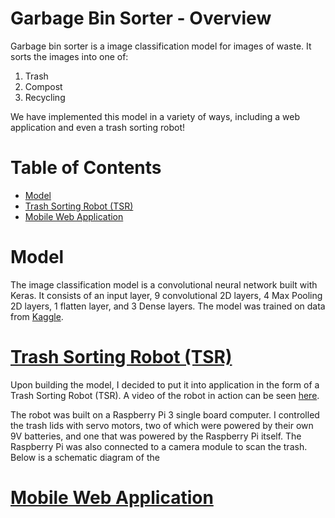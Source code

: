 # Garbage Bin Sorter - Overview
Garbage bin sorter is a image classification model for images of waste. It sorts the images into one of:

 1. Trash
 2. Compost
 3. Recycling

We have implemented this model in a variety of ways, including a web application and even a trash sorting robot! 

# Table of Contents
- [Model](#model)
- [Trash Sorting Robot (TSR)](#trash-sorting-robot-tsr)
- [Mobile Web Application](#mobile-web-application)


# Model
The image classification model is a convolutional neural network built with Keras. It consists of an input layer, 9 convolutional 2D layers, 4 Max Pooling 2D layers, 1 flatten layer, and 3 Dense layers. The model was trained on data from [Kaggle](https://www.kaggle.com/datasets/mostafaabla/garbage-classification?select=garbage_classification). 

# [Trash Sorting Robot (TSR)](https://www.youtube.com/watch?v=s5CwtBsv_bo)
Upon building the model, I decided to put it into application in the form of a Trash Sorting Robot (TSR). A video of the robot in action can be seen [here](https://www.youtube.com/watch?v=s5CwtBsv_bo).

The robot was built on a Raspberry Pi 3 single board computer. I controlled the trash lids with servo motors, two of which were powered by their own 9V batteries, and one that was powered by the Raspberry Pi itself. The Raspberry Pi was also connected to a camera module to scan the trash. Below is a schematic diagram of the 

# [Mobile Web Application](https://gargabe-classifier-jxq632gueq-uc.a.run.app/)
